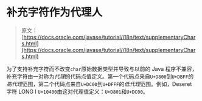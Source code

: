 # 补充字符作为代理人

> 原文： [https://docs.oracle.com/javase/tutorial/i18n/text/supplementaryChars.html](https://docs.oracle.com/javase/tutorial/i18n/text/supplementaryChars.html)

为了支持补充字符而不改变`char`原始数据类型并导致与以前的 Java 程序不兼容，补充字符由一对称为*代理*的代码点值定义。第一个代码点来自`U+D800`到`U+DBFF`的*高代理*范围，第二个代码点来自`U+DC00`到`U+DFFF`的*低代理*范围。例如，Deseret 字符 LONG I `U+10400`由这对代理值定义：`U+D801`和`U+DC00`。